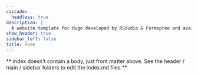 ```yaml
---
cascade:
  headless: true
description: |
  A website template for Hugo developed by RStudio & Formspree and available for free.
show_header: true
sidebar_left: false
title: Home
---
```


** index doesn't contain a body, just front matter above.
See the header / main / sidebar folders to edit the index.md files **
